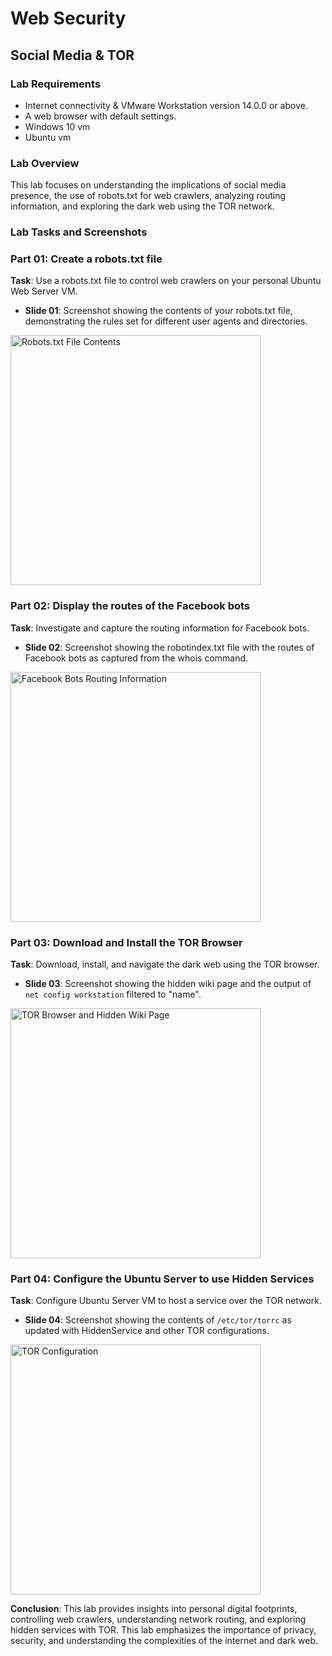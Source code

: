 # Web Security
## Social Media & TOR

### Lab Requirements
- Internet connectivity & VMware Workstation version 14.0.0 or above.
- A web browser with default settings.
- Windows 10 vm
- Ubuntu vm

### Lab Overview
This lab focuses on understanding the implications of social media presence, the use of robots.txt for web crawlers, analyzing routing information, and exploring the dark web using the TOR network. 

### Lab Tasks and Screenshots


### Part 01: Create a robots.txt file
**Task**: Use a robots.txt file to control web crawlers on your personal Ubuntu Web Server VM.
- **Slide 01**: Screenshot showing the contents of your robots.txt file, demonstrating the rules set for different user agents and directories.

<img src="https://i.imgur.com/r5XXtZs.png" height="400px" width="auto" alt="Robots.txt File Contents"/>


### Part 02: Display the routes of the Facebook bots
**Task**: Investigate and capture the routing information for Facebook bots.
- **Slide 02**: Screenshot showing the robotindex.txt file with the routes of Facebook bots as captured from the whois command.
  
<img src="https://i.imgur.com/T17CXZX.png" height="400px" width="auto" alt="Facebook Bots Routing Information"/>
  

### Part 03: Download and Install the TOR Browser
**Task**: Download, install, and navigate the dark web using the TOR browser.
- **Slide 03**: Screenshot showing the hidden wiki page and the output of `net config workstation` filtered to "name".

<img src="https://i.imgur.com/nBptrmd.png" height="400px" width="auto" alt="TOR Browser and Hidden Wiki Page"/>


### Part 04: Configure the Ubuntu Server to use Hidden Services
**Task**: Configure Ubuntu Server VM to host a service over the TOR network.
- **Slide 04**: Screenshot showing the contents of `/etc/tor/torrc` as updated with HiddenService and other TOR configurations.
    
<img src="https://i.imgur.com/Ps4zXnK.png" height="400px" width="auto" alt="TOR Configuration"/>
    

**Conclusion**: This lab provides insights into personal digital footprints, controlling web crawlers, understanding network routing, and exploring hidden services with TOR. This lab emphasizes the importance of privacy, security, and understanding the complexities of the internet and dark web.

